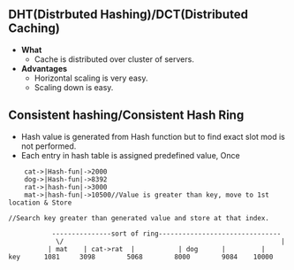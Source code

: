 ## DHT(Distrbuted Hashing)/DCT(Distributed Caching)
- **What**
  - Cache is distributed over cluster of servers.
- **Advantages**
  - Horizontal scaling is very easy.
  - Scaling down is easy.
  
## Consistent hashing/Consistent Hash Ring

- Hash value is generated from Hash function but to find exact slot mod is not performed. 
- Each entry in hash table is assigned predefined value, Once 
```
    cat->|Hash-fun|->2000        
    dog->|Hash-fun|->8392        
    rat->|hash-fun|->3000    
    mat->|hash-fun|->10500//Value is greater than key, move to 1st location & Store
    
//Search key greater than generated value and store at that index.

           ---------------sort of ring-------------------------------
            \/                                                       |
          | mat    | cat->rat  |           | dog      |         | 
key      1081     3098        5068        8000        9084    10000
```
